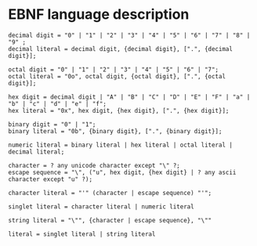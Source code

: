 # EBNF language description

    
    decimal digit = "0" | "1" | "2" | "3" | "4" | "5" | "6" | "7" | "8" | "9" ;
    decimal literal = decimal digit, {decimal digit}, [".", {decimal digit}];

    octal digit = "0" | "1" | "2" | "3" | "4" | "5" | "6" | "7";
    octal literal = "0o", octal digit, {octal digit}, [".", {octal digit}];

    hex digit = decimal digit | "A" | "B" | "C" | "D" | "E" | "F" | "a" | "b" | "c" | "d" | "e" | "f";
    hex literal = "0x", hex digit, {hex digit}, [".", {hex digit}];

    binary digit = "0" | "1";
    binary literal = "0b", {binary digit}, [".", {binary digit}];

    numeric literal = binary literal | hex literal | octal literal | decimal literal;
    
    character = ? any unicode character except "\" ?;
    escape sequence = "\", ("u", hex digit, {hex digit} | ? any ascii character except "u" ?);

    character literal = "'" (character | escape sequence) "'";
    
    singlet literal = character literal | numeric literal

    string literal = "\"", {character | escape sequence}, "\""

    literal = singlet literal | string literal




